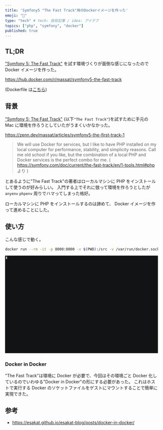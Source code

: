 ```yaml
---
title: 'Symfony5 "The Fast Track"用のDockerイメージを作った'
emoji: "🌟"
type: "tech" # tech: 技術記事 / idea: アイデア
topics: ["php", "symfony", "docker"]
published: true
---
```


## TL;DR

["Symfony 5: The Fast Track"](https://symfony.com/book) を試す環境づくりが面倒な感じになったので Docker イメージを作った。

https://hub.docker.com/r/massat/symfony5-the-fast-track

(Dockerfile は[こちら](https://github.com/massat/Dockerfile-symfony5-the-fast-track))

## 背景

["Symfony 5: The Fast Track"](https://symfony.com/book) (以下`"The Fast Track"`)を試すために手元の Mac に環境を作ろうとしていたがうまくいかなかった。

https://zenn.dev/massat/articles/symfony5-the-first-track-1

> We will use Docker for services, but I like to have PHP installed on my local computer for performance, stability, and simplicity reasons. Call me old school if you like, but the combination of a local PHP and Docker services is the perfect combo for me.
> ( https://symfony.com/doc/current/the-fast-track/en/1-tools.html#php より )

とあるように"The Fast Track"の著者はローカルマシンに PHP をインストールして使うのが好みらしい。
入門する上でそれに倣って環境を作ろうとしたが `anyenv` `phpenv` 周りでハマってしまった格好。

ローカルマシンに PHP をインストールするのは諦めて、 Docker イメージを作って進めることにした。

## 使い方

こんな感じで動く。

```sh
docker run --rm -it -p 8000:8000 -v $(PWD):/src -v /var/run/docker.sock:/var/run/docker.sock massat/symfony5-the-fast-track symfony book:check-requirements
```

![](/images/docker-image-symfony5-the-first-track/check-requirements.gif)

### Docker in Docker

"The Fast Track"は環境に Docker が必要で、今回はその環境ごと Docker 化しているのでいわゆる"Docker in Docker"の形にする必要があった。
これはホストで実行する Docker のソケットファイルをゲストにマウントすることで簡単に実現できた。

## 参考

- https://esakat.github.io/esakat-blog/posts/docker-in-docker/
